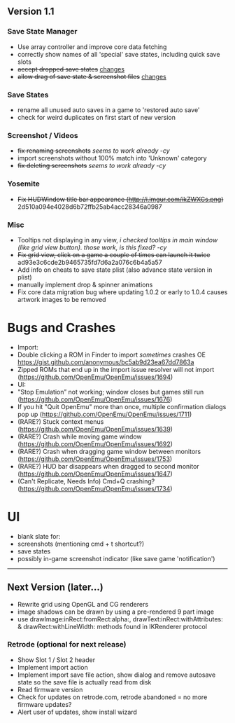 ## Version 1.1

### Save State Manager
- Use array controller and improve core data fetching
- correctly show names of all 'special' save states, including quick save slots
- ~~accept dropped save states~~ [changes](https://github.com/OpenEmu/OpenEmu/compare/9b6d377eb4236e504c8dbe6731c5793764b15683...fcd5c9684ae68788dde0cb0243e863523ea3c76b)
- ~~allow drag of save state & screenshot files~~ [changes](https://github.com/OpenEmu/OpenEmu/compare/9b6d377eb4236e504c8dbe6731c5793764b15683...fcd5c9684ae68788dde0cb0243e863523ea3c76b)

### Save States
- rename all unused auto saves in a game to 'restored auto save'
- check for weird duplicates on first start of new version

### Screenshot / Videos
- ~~fix renaming screenshots~~ _seems to work already -cy_
- import screenshots without 100% match into 'Unknown' category
- ~~fix deleting screenshots~~ _seems to work already -cy_

### Yosemite
- ~~Fix HUDWindow title bar appearance (http://i.imgur.com/ikZWXCs.png)~~ 2d510a094e4028d6b72ffb25ab4acc28346a0987

### Misc
- Tooltips not displaying in any view, _i checked tooltips in main window (like grid view button). those work, is this fixed? -cy_
- ~~Fix grid view, click on a game a couple of times can launch it twice~~ ad93e3c6cde2b9465735fd7d6a2a076c6b4a5a57
- Add info on cheats to save state plist (also advance state version in plist)
 - manually implement drop & spinner animations
- Fix core data migration bug where updating 1.0.2 or early to 1.0.4 causes artwork images to be removed

# Bugs and Crashes
- Import:
 - Double clicking a ROM in Finder to import *sometimes* crashes OE https://gist.github.com/anonymous/bc5ab9d23ea67dd7863a
 - Zipped ROMs that end up in the import issue resolver will not import (https://github.com/OpenEmu/OpenEmu/issues/1694)
- UI:
 - "Stop Emulation” not working; window closes but games still run (https://github.com/OpenEmu/OpenEmu/issues/1676)
 - If you hit "Quit OpenEmu" more than once, multiple confirmation dialogs pop up (https://github.com/OpenEmu/OpenEmu/issues/1711)
 - (RARE?) Stuck context menus (https://github.com/OpenEmu/OpenEmu/issues/1639)
 - (RARE?) Crash while moving game window (https://github.com/OpenEmu/OpenEmu/issues/1692)
 - (RARE?) Crash when dragging game window between monitors (https://github.com/OpenEmu/OpenEmu/issues/1753)
 - (RARE?) HUD bar disappears when dragged to second monitor (https://github.com/OpenEmu/OpenEmu/issues/1647)
 - (Can't Replicate, Needs Info) Cmd+Q crashing? (https://github.com/OpenEmu/OpenEmu/issues/1734)

# UI
- blank slate for:
 - screenshots (mentioning cmd + t shortcut?)
 - save states
- possibly in-game screenshot indicator (like save game 'notification')

***

## Next Version (later…)
- Rewrite grid using OpenGL and CG renderers
 - image shadows can be drawn by using a pre-rendered 9 part image
 - use drawImage:inRect:fromRect:alpha:, drawText:inRect:withAttributes: & drawRect:withLineWidth: methods found in IKRenderer protocol

### Retrode (optional for next release)
- Show Slot 1 / Slot 2 header
- Implement import action
- Implement import save file action, show dialog and remove autosave state so the save file is actually read from disk
- Read firmware version
- Check for updates on retrode.com, retrode abandoned = no more firmware updates?
- Alert user of updates, show install wizard
